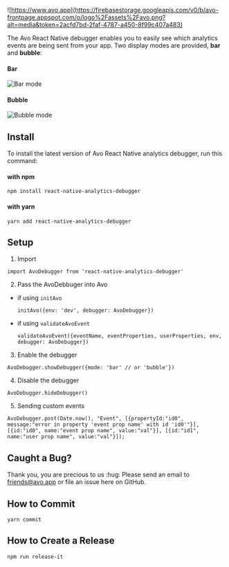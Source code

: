 ![https://www.avo.app](https://firebasestorage.googleapis.com/v0/b/avo-frontpage.appspot.com/o/logo%2Fassets%2Favo.png?alt=media&token=2acfd7bd-2faf-4787-a450-8f99c407a483)

The Avo React Native debugger enables you to easily see which analytics events are being sent from your app. Two display modes are provided, **bar** and **bubble**:

#### Bar

![Bar mode](https://firebasestorage.googleapis.com/v0/b/avo-frontpage.appspot.com/o/misc%2Fbar.png?alt=media&token=7436a32d-907d-495e-8a95-e00f67153aa5)

#### Bubble

![Bubble mode](https://firebasestorage.googleapis.com/v0/b/avo-frontpage.appspot.com/o/misc%2Fbubble.png?alt=media&token=757d4890-bf60-44cc-a576-d312230d5f79)

## Install

To install the latest version of Avo React Native analytics debugger, run this command:
#### with npm
```
npm install react-native-analytics-debugger
```

#### with yarn
```
yarn add react-native-analytics-debugger
```

## Setup

1. Import
```
import AvoDebugger from 'react-native-analytics-debugger'
```

2. Pass the AvoDebbuger into Avo
  * if using `initAvo`

    ```
    initAvo({env: 'dev', debugger: AvoDebugger})
    ```


  * if using `validateAvoEvent`

    ```
    validateAvoEvent({eventName, eventProperties, userProperties, env, debugger: AvoDebugger})
    ```

3. Enable the debugger
```
AvoDebugger.showDebugger({mode: 'bar' // or 'bubble'})
```

4. Disable the debugger
```
AvoDebugger.hideDebugger()
```

5. Sending custom events
```
AvoDebugger.post(Date.now(), "Event", [{propertyId:"id0", message:"error in property 'event prop name' with id 'id0'"}], [{id:"id0", name:"event prop name", value:"val"}], [{id:"id1", name:"user prop name", value:"val"}]);
```

## Caught a Bug?

Thank you, you are precious to us :hug: Please send an email to friends@avo.app or file an issue here on GitHub.

## How to Commit

```
yarn commit
```

## How to Create a Release

```
npm run release-it
```
